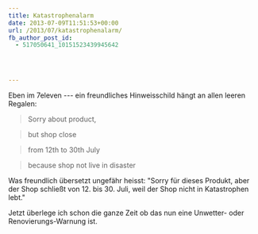 ```yaml
---
title: Katastrophenalarm
date: 2013-07-09T11:51:53+00:00
url: /2013/07/katastrophenalarm/
fb_author_post_id:
  - 517050641_10151523439945642




---
```

Eben im 7eleven --- ein freundliches Hinweisschild hängt an allen leeren Regalen:

> Sorry about product,

> but shop close

> from 12th to 30th July

> because shop not live in disaster

Was freundlich übersetzt ungefähr heisst: "Sorry für dieses Produkt, aber der Shop schließt von 12. bis 30. Juli, weil der Shop nicht in Katastrophen lebt."

Jetzt überlege ich schon die ganze Zeit ob das nun eine Unwetter- oder Renovierungs-Warnung ist.
